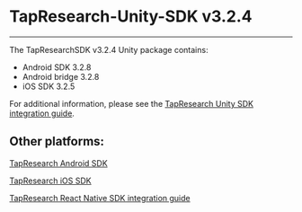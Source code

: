 # TapResearch-Unity-SDK v3.2.4
---

The TapResearchSDK v3.2.4 Unity package contains:
* Android SDK 3.2.8
* Android bridge 3.2.8
* iOS SDK 3.2.5

For additional information, please see the [TapResearch Unity SDK integration guide](https://supply-docs.tapresearch.com/docs/unity-integration).

## Other platforms:

[TapResearch Android SDK](https://supply-docs.tapresearch.com/docs/android-integration)  

[TapResearch iOS SDK](https://supply-docs.tapresearch.com/docs/ios-integration)  

[TapResearch React Native SDK integration guide](https://supply-docs.tapresearch.com/docs/react-integration)

